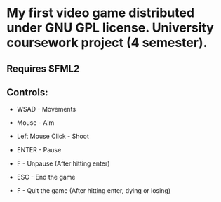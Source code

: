# My first video game distributed under GNU GPL license. University coursework project (4 semester).

## Requires SFML2

## Controls:

- WSAD - Movements

- Mouse - Aim

- Left Mouse Click - Shoot

- ENTER - Pause

- F - Unpause (After hitting enter)

- ESC - End the game

- F - Quit the game (After hitting enter, dying or losing)
